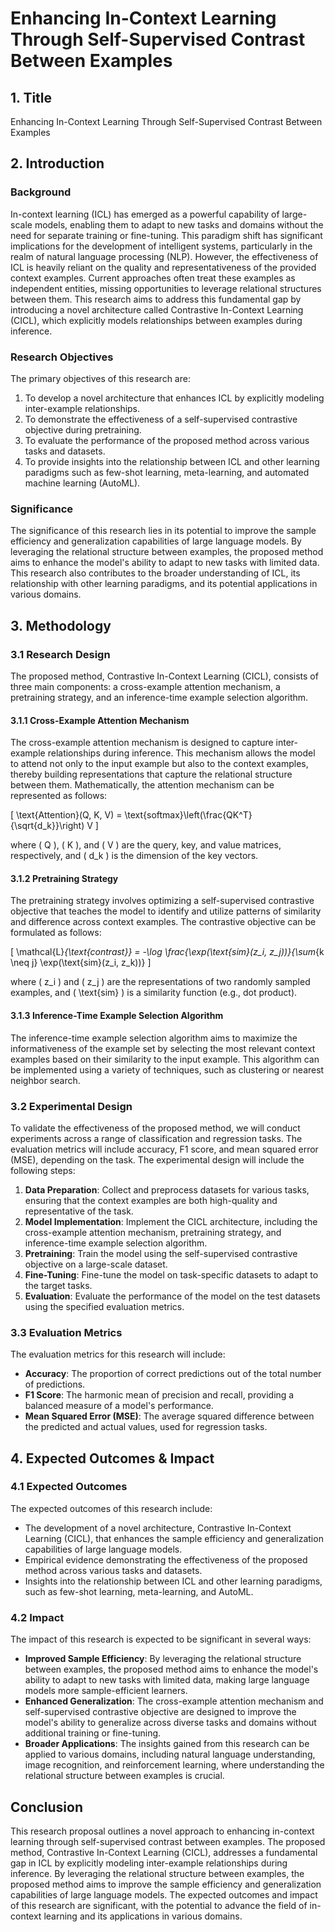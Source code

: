# Enhancing In-Context Learning Through Self-Supervised Contrast Between Examples

## 1. Title

Enhancing In-Context Learning Through Self-Supervised Contrast Between Examples

## 2. Introduction

### Background

In-context learning (ICL) has emerged as a powerful capability of large-scale models, enabling them to adapt to new tasks and domains without the need for separate training or fine-tuning. This paradigm shift has significant implications for the development of intelligent systems, particularly in the realm of natural language processing (NLP). However, the effectiveness of ICL is heavily reliant on the quality and representativeness of the provided context examples. Current approaches often treat these examples as independent entities, missing opportunities to leverage relational structures between them. This research aims to address this fundamental gap by introducing a novel architecture called Contrastive In-Context Learning (CICL), which explicitly models relationships between examples during inference.

### Research Objectives

The primary objectives of this research are:
1. To develop a novel architecture that enhances ICL by explicitly modeling inter-example relationships.
2. To demonstrate the effectiveness of a self-supervised contrastive objective during pretraining.
3. To evaluate the performance of the proposed method across various tasks and datasets.
4. To provide insights into the relationship between ICL and other learning paradigms such as few-shot learning, meta-learning, and automated machine learning (AutoML).

### Significance

The significance of this research lies in its potential to improve the sample efficiency and generalization capabilities of large language models. By leveraging the relational structure between examples, the proposed method aims to enhance the model's ability to adapt to new tasks with limited data. This research also contributes to the broader understanding of ICL, its relationship with other learning paradigms, and its potential applications in various domains.

## 3. Methodology

### 3.1 Research Design

The proposed method, Contrastive In-Context Learning (CICL), consists of three main components: a cross-example attention mechanism, a pretraining strategy, and an inference-time example selection algorithm.

#### 3.1.1 Cross-Example Attention Mechanism

The cross-example attention mechanism is designed to capture inter-example relationships during inference. This mechanism allows the model to attend not only to the input example but also to the context examples, thereby building representations that capture the relational structure between them. Mathematically, the attention mechanism can be represented as follows:

\[ \text{Attention}(Q, K, V) = \text{softmax}\left(\frac{QK^T}{\sqrt{d_k}}\right) V \]

where \( Q \), \( K \), and \( V \) are the query, key, and value matrices, respectively, and \( d_k \) is the dimension of the key vectors.

#### 3.1.2 Pretraining Strategy

The pretraining strategy involves optimizing a self-supervised contrastive objective that teaches the model to identify and utilize patterns of similarity and difference across context examples. The contrastive objective can be formulated as follows:

\[ \mathcal{L}_{\text{contrast}} = -\log \frac{\exp(\text{sim}(z_i, z_j))}{\sum_{k \neq j} \exp(\text{sim}(z_i, z_k))} \]

where \( z_i \) and \( z_j \) are the representations of two randomly sampled examples, and \( \text{sim} \) is a similarity function (e.g., dot product).

#### 3.1.3 Inference-Time Example Selection Algorithm

The inference-time example selection algorithm aims to maximize the informativeness of the example set by selecting the most relevant context examples based on their similarity to the input example. This algorithm can be implemented using a variety of techniques, such as clustering or nearest neighbor search.

### 3.2 Experimental Design

To validate the effectiveness of the proposed method, we will conduct experiments across a range of classification and regression tasks. The evaluation metrics will include accuracy, F1 score, and mean squared error (MSE), depending on the task. The experimental design will include the following steps:

1. **Data Preparation**: Collect and preprocess datasets for various tasks, ensuring that the context examples are both high-quality and representative of the task.
2. **Model Implementation**: Implement the CICL architecture, including the cross-example attention mechanism, pretraining strategy, and inference-time example selection algorithm.
3. **Pretraining**: Train the model using the self-supervised contrastive objective on a large-scale dataset.
4. **Fine-Tuning**: Fine-tune the model on task-specific datasets to adapt to the target tasks.
5. **Evaluation**: Evaluate the performance of the model on the test datasets using the specified evaluation metrics.

### 3.3 Evaluation Metrics

The evaluation metrics for this research will include:
- **Accuracy**: The proportion of correct predictions out of the total number of predictions.
- **F1 Score**: The harmonic mean of precision and recall, providing a balanced measure of a model's performance.
- **Mean Squared Error (MSE)**: The average squared difference between the predicted and actual values, used for regression tasks.

## 4. Expected Outcomes & Impact

### 4.1 Expected Outcomes

The expected outcomes of this research include:
- The development of a novel architecture, Contrastive In-Context Learning (CICL), that enhances the sample efficiency and generalization capabilities of large language models.
- Empirical evidence demonstrating the effectiveness of the proposed method across various tasks and datasets.
- Insights into the relationship between ICL and other learning paradigms, such as few-shot learning, meta-learning, and AutoML.

### 4.2 Impact

The impact of this research is expected to be significant in several ways:
- **Improved Sample Efficiency**: By leveraging the relational structure between examples, the proposed method aims to enhance the model's ability to adapt to new tasks with limited data, making large language models more sample-efficient learners.
- **Enhanced Generalization**: The cross-example attention mechanism and self-supervised contrastive objective are designed to improve the model's ability to generalize across diverse tasks and domains without additional training or fine-tuning.
- **Broader Applications**: The insights gained from this research can be applied to various domains, including natural language understanding, image recognition, and reinforcement learning, where understanding the relational structure between examples is crucial.

## Conclusion

This research proposal outlines a novel approach to enhancing in-context learning through self-supervised contrast between examples. The proposed method, Contrastive In-Context Learning (CICL), addresses a fundamental gap in ICL by explicitly modeling inter-example relationships during inference. By leveraging the relational structure between examples, the proposed method aims to improve the sample efficiency and generalization capabilities of large language models. The expected outcomes and impact of this research are significant, with the potential to advance the field of in-context learning and its applications in various domains.